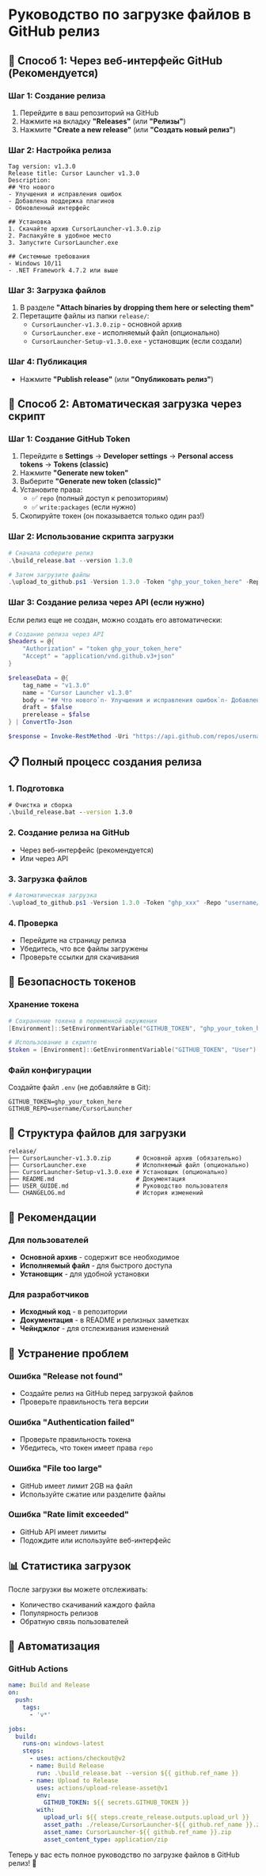 # Руководство по загрузке файлов в GitHub релиз

## 🚀 Способ 1: Через веб-интерфейс GitHub (Рекомендуется)

### Шаг 1: Создание релиза
1. Перейдите в ваш репозиторий на GitHub
2. Нажмите на вкладку **"Releases"** (или **"Релизы"**)
3. Нажмите **"Create a new release"** (или **"Создать новый релиз"**)

### Шаг 2: Настройка релиза
```
Tag version: v1.3.0
Release title: Cursor Launcher v1.3.0
Description: 
## Что нового
- Улучшения и исправления ошибок
- Добавлена поддержка плагинов
- Обновленный интерфейс

## Установка
1. Скачайте архив CursorLauncher-v1.3.0.zip
2. Распакуйте в удобное место
3. Запустите CursorLauncher.exe

## Системные требования
- Windows 10/11
- .NET Framework 4.7.2 или выше
```

### Шаг 3: Загрузка файлов
1. В разделе **"Attach binaries by dropping them here or selecting them"**
2. Перетащите файлы из папки `release/`:
   - `CursorLauncher-v1.3.0.zip` - основной архив
   - `CursorLauncher.exe` - исполняемый файл (опционально)
   - `CursorLauncher-Setup-v1.3.0.exe` - установщик (если создали)

### Шаг 4: Публикация
- Нажмите **"Publish release"** (или **"Опубликовать релиз"**)

## 🔧 Способ 2: Автоматическая загрузка через скрипт

### Шаг 1: Создание GitHub Token
1. Перейдите в **Settings** → **Developer settings** → **Personal access tokens** → **Tokens (classic)**
2. Нажмите **"Generate new token"**
3. Выберите **"Generate new token (classic)"**
4. Установите права:
   - ✅ `repo` (полный доступ к репозиториям)
   - ✅ `write:packages` (если нужно)
5. Скопируйте токен (он показывается только один раз!)

### Шаг 2: Использование скрипта загрузки

```powershell
# Сначала соберите релиз
.\build_release.bat --version 1.3.0

# Затем загрузите файлы
.\upload_to_github.ps1 -Version 1.3.0 -Token "ghp_your_token_here" -Repo "username/CursorLauncher"
```

### Шаг 3: Создание релиза через API (если нужно)

Если релиз еще не создан, можно создать его автоматически:

```powershell
# Создание релиза через API
$headers = @{
    "Authorization" = "token ghp_your_token_here"
    "Accept" = "application/vnd.github.v3+json"
}

$releaseData = @{
    tag_name = "v1.3.0"
    name = "Cursor Launcher v1.3.0"
    body = "## Что нового`n- Улучшения и исправления ошибок`n- Добавлена поддержка плагинов"
    draft = $false
    prerelease = $false
} | ConvertTo-Json

$response = Invoke-RestMethod -Uri "https://api.github.com/repos/username/CursorLauncher/releases" -Headers $headers -Method Post -Body $releaseData
```

## 📋 Полный процесс создания релиза

### 1. Подготовка
```cmd
# Очистка и сборка
.\build_release.bat --version 1.3.0
```

### 2. Создание релиза на GitHub
- Через веб-интерфейс (рекомендуется)
- Или через API

### 3. Загрузка файлов
```powershell
# Автоматическая загрузка
.\upload_to_github.ps1 -Version 1.3.0 -Token "ghp_xxx" -Repo "username/CursorLauncher"
```

### 4. Проверка
- Перейдите на страницу релиза
- Убедитесь, что все файлы загружены
- Проверьте ссылки для скачивания

## 🔐 Безопасность токенов

### Хранение токена
```powershell
# Сохранение токена в переменной окружения
[Environment]::SetEnvironmentVariable("GITHUB_TOKEN", "ghp_your_token_here", "User")

# Использование в скрипте
$token = [Environment]::GetEnvironmentVariable("GITHUB_TOKEN", "User")
```

### Файл конфигурации
Создайте файл `.env` (не добавляйте в Git):
```
GITHUB_TOKEN=ghp_your_token_here
GITHUB_REPO=username/CursorLauncher
```

## 📁 Структура файлов для загрузки

```
release/
├── CursorLauncher-v1.3.0.zip       # Основной архив (обязательно)
├── CursorLauncher.exe              # Исполняемый файл (опционально)
├── CursorLauncher-Setup-v1.3.0.exe # Установщик (опционально)
├── README.md                       # Документация
├── USER_GUIDE.md                   # Руководство пользователя
└── CHANGELOG.md                    # История изменений
```

## 🎯 Рекомендации

### Для пользователей
- **Основной архив** - содержит все необходимое
- **Исполняемый файл** - для быстрого доступа
- **Установщик** - для удобной установки

### Для разработчиков
- **Исходный код** - в репозитории
- **Документация** - в README и релизных заметках
- **Чейнджлог** - для отслеживания изменений

## 🚨 Устранение проблем

### Ошибка "Release not found"
- Создайте релиз на GitHub перед загрузкой файлов
- Проверьте правильность тега версии

### Ошибка "Authentication failed"
- Проверьте правильность токена
- Убедитесь, что токен имеет права `repo`

### Ошибка "File too large"
- GitHub имеет лимит 2GB на файл
- Используйте сжатие или разделите файлы

### Ошибка "Rate limit exceeded"
- GitHub API имеет лимиты
- Подождите или используйте веб-интерфейс

## 📊 Статистика загрузок

После загрузки вы можете отслеживать:
- Количество скачиваний каждого файла
- Популярность релизов
- Обратную связь пользователей

## 🔄 Автоматизация

### GitHub Actions
```yaml
name: Build and Release
on:
  push:
    tags:
      - 'v*'

jobs:
  build:
    runs-on: windows-latest
    steps:
      - uses: actions/checkout@v2
      - name: Build Release
        run: .\build_release.bat --version ${{ github.ref_name }}
      - name: Upload to Release
        uses: actions/upload-release-asset@v1
        env:
          GITHUB_TOKEN: ${{ secrets.GITHUB_TOKEN }}
        with:
          upload_url: ${{ steps.create_release.outputs.upload_url }}
          asset_path: ./release/CursorLauncher-${{ github.ref_name }}.zip
          asset_name: CursorLauncher-${{ github.ref_name }}.zip
          asset_content_type: application/zip
```

Теперь у вас есть полное руководство по загрузке файлов в GitHub релиз! 🎉 